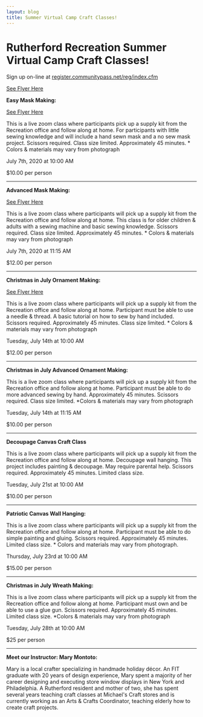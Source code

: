 ```yaml
---
layout: blog
title: Summer Virtual Camp Craft Classes!
---
```



# Rutherford Recreation Summer Virtual Camp Craft Classes! 

Sign up on-line at [register.communitypass.net/reg/index.cfm
](https://register.communitypass.net/reg/index.cfm)

[See Flyer Here](https://storage.googleapis.com/static.rutherford-nj.com/recreation/Summer%20Virtual%20Craft%20Classes%20Flyer.pdf)

 
**Easy Mask Making:** 

[See Flyer Here](https://storage.googleapis.com/static.rutherford-nj.com/recreation/summer-2020/Mask%20Making%20Flyer.pdf)

This is a live zoom class where participants pick up a supply kit from the Recreation office and follow along at home. For participants with little sewing knowledge and will include a hand sewn mask and a no sew mask project. Scissors required. Class size limited. Approximately 45 minutes. * Colors & materials may vary from photograph

July 7th, 2020 at 10:00 AM

$10.00 per person

--- 

**Advanced Mask Making:** 

[See Flyer Here](https://storage.googleapis.com/static.rutherford-nj.com/recreation/summer-2020/Mask%20Making%20Flyer.pdf)

This is a live zoom class where participants will pick up a supply kit from the Recreation office and follow along at home. This class is for older children & adults with a sewing machine and basic sewing knowledge. Scissors required. Class size limited. Approximately 45 minutes. * Colors & materials may vary from photograph

July 7th, 2020 at 11:15 AM

$12.00 per person

---- 

**Christmas in July Ornament Making:**

[See Flyer Here](https://storage.googleapis.com/static.rutherford-nj.com/recreation/summer-2020/Christmas%20in%20July%20Flyer-1.pdf)

This is a live zoom class where participants will pick up a supply kit from the Recreation office and follow along at home. Participant must be able to use a needle & thread. A basic tutorial on how to sew by hand included. Scissors required. Approximately 45 minutes. Class size limited. * Colors & materials may vary from photograph

Tuesday, July 14th at 10:00 AM

$12.00 per person

--- 

**Christmas in July Advanced Ornament Making:**

This is a live zoom class where participants will pick up a supply kit from the Recreation office and follow along at home. Participant must be able to do more advanced sewing by hand. Approximately 45 minutes. Scissors required. Class size limited. *Colors & materials may vary from photograph

Tuesday, July 14th at 11:15 AM

$10.00 per person

---

**Decoupage Canvas Craft Class**

This is a live zoom class where participants will pick up a supply kit from the Recreation office and follow along at home. Decoupage wall hanging. This project includes painting & decoupage. May require parental help. Scissors required. Approximately 45 minutes. Limited class size.

Tuesday, July 21st at 10:00 AM

$10.00 per person

--- 

**Patriotic Canvas Wall Hanging:**

This is a live zoom class where participants will pick up a supply kit from the Recreation office and follow along at home. Participant must be able to do simple painting and gluing. Scissors required. Approximately 45 minutes. Limited class size. * Colors and materials may vary from photograph.

Thursday, July 23rd at 10:00 AM

$15.00 per person

--- 

**Christmas in July Wreath Making:**

This is a live zoom class where participants will pick up a supply kit from the Recreation office and follow along at home. Participant must own and be able to use a glue gun. Scissors required. Approximately 45 minutes. Limited class size. *Colors & materials may vary from photograph

Tuesday, July 28th at 10:00 AM

$25 per person

--- 

**Meet our Instructor: Mary Montoto:**

Mary is a local crafter specializing in handmade holiday décor. An FIT graduate with 20 years of design experience, Mary spent a majority of her career designing and executing store window displays in New York and Philadelphia. A Rutherford resident and mother of two, she has spent several years teaching craft classes at Michael's Craft stores and is currently working as an Arts & Crafts Coordinator, teaching elderly how to create craft projects. 
